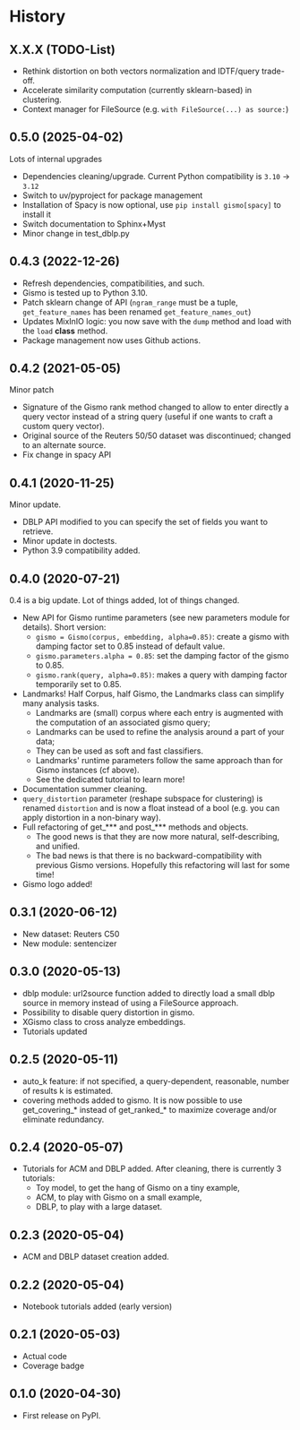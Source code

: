# History

## X.X.X (TODO-List)

* Rethink distortion on both vectors normalization and IDTF/query trade-off.
* Accelerate similarity computation (currently sklearn-based) in clustering.
* Context manager for FileSource (e.g. ``with FileSource(...) as source:``)


## 0.5.0 (2025-04-02)

Lots of internal upgrades

* Dependencies cleaning/upgrade. Current Python compatibility is `3.10` -> `3.12`
* Switch to uv/pyproject for package management
* Installation of Spacy is now optional, use `pip install gismo[spacy]` to install it
* Switch documentation to Sphinx+Myst
* Minor change in test_dblp.py


## 0.4.3 (2022-12-26)

* Refresh dependencies, compatibilities, and such.
* Gismo is tested up to Python 3.10.
* Patch sklearn change of API
  (`ngram_range` must be a tuple, `get_feature_names` has been renamed `get_feature_names_out`)
* Updates MixInIO logic: you now save with the `dump` method and load with the `load` **class** method.
* Package management now uses Github actions.

## 0.4.2 (2021-05-05)

Minor patch

* Signature of the Gismo rank method changed to allow to enter directly a query vector instead of a string query
  (useful if one wants to craft a custom query vector).
* Original source of the Reuters 50/50 dataset was discontinued; changed to an alternate source.
* Fix change in spacy API

## 0.4.1 (2020-11-25)

Minor update.

* DBLP API modified to you can specify the set of fields you want to retrieve.
* Minor update in doctests.
* Python 3.9 compatibility added.

## 0.4.0 (2020-07-21)

0.4 is a big update. Lot of things added, lot of things changed.

* New API for Gismo runtime parameters (see new parameters module for details). Short version:
  * ``gismo = Gismo(corpus, embedding, alpha=0.85)``: create a gismo with damping factor set to 0.85 instead of default value.
  * ``gismo.parameters.alpha = 0.85``: set the damping factor of the gismo to 0.85.
  * ``gismo.rank(query, alpha=0.85)``: makes a query with damping factor temporarily set to 0.85.
* Landmarks! Half Corpus, half Gismo, the Landmarks class can simplify many analysis tasks.
  * Landmarks are (small) corpus where each entry is augmented with the computation of an associated gismo query;
  * Landmarks can be used to refine the analysis around a part of your data;
  * They can be used as soft and fast classifiers.
  * Landmarks' runtime parameters follow the same approach than for Gismo instances (cf above).
  * See the dedicated tutorial to learn more!
* Documentation summer cleaning.
* ``query_distortion`` parameter (reshape subspace for clustering) is renamed ``distortion`` and is now a float instead of a bool (e.g. you can apply distortion in a non-binary way).
* Full refactoring of get_*** and post_*** methods and objects.
  * The good news is that they are now more natural, self-describing, and unified.
  * The bad news is that there is no backward-compatibility with previous Gismo versions. Hopefully this refactoring
  will last for some time!
* Gismo logo added!

## 0.3.1 (2020-06-12)

* New dataset: Reuters C50
* New module: sentencizer

## 0.3.0 (2020-05-13)

* dblp module: url2source function added to directly load a small dblp source in memory instead of using a FileSource approach.
* Possibility to disable query distortion in gismo.
* XGismo class to cross analyze embeddings.
* Tutorials updated

## 0.2.5 (2020-05-11)

* auto_k feature: if not specified, a query-dependent, reasonable, number of results k is estimated.
* covering methods added to gismo. It is now possible to use get_covering_* instead of get_ranked_* to maximize coverage and/or eliminate redundancy.

## 0.2.4 (2020-05-07)

* Tutorials for ACM and DBLP added. After cleaning, there is currently 3 tutorials:
    * Toy model, to get the hang of Gismo on a tiny example,
    * ACM, to play with Gismo on a small example,
    * DBLP, to play with a large dataset.


## 0.2.3 (2020-05-04)

* ACM and DBLP dataset creation added.


## 0.2.2 (2020-05-04)

* Notebook tutorials added (early version)

## 0.2.1 (2020-05-03)

* Actual code
* Coverage badge

## 0.1.0 (2020-04-30)

* First release on PyPI.
